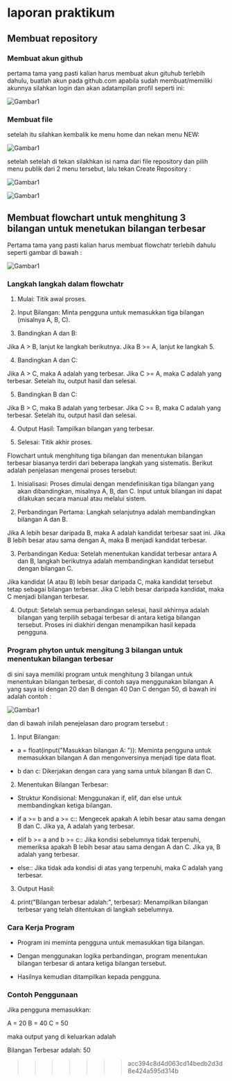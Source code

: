# laporan praktikum

## Membuat repository

### Membuat akun github

pertama tama yang pasti kalian harus membuat akun gituhub terlebih dahulu, buatlah akun pada github.com
apabila sudah membuat/memiliki akunnya silahkan login dan akan adatampilan profil seperti ini:

![Gambar1](Png/Profil.png)

### Membuat file
setelah itu silahkan kembalik ke menu home dan nekan menu NEW:

![Gambar1](https://github.com/Raihanardiansyah/Web1Lab1/blob/main/Png/Repositories.png?raw=true)

setelah setelah di tekan silakhkan isi nama dari file repository dan pilih menu publik dari 2 menu tersebut,
lalu tekan Create Repository :

![Gambar1](https://github.com/Raihanardiansyah/Web1Lab1/blob/main/Png/Part1.png?raw=true)

![Gambar1](https://github.com/Raihanardiansyah/Web1Lab1/blob/main/Png/Part2.png?raw=true)

## Membuat flowchart untuk menghitung 3 bilangan untuk menetukan bilangan terbesar

Pertama tama yang pasti kalian harus membuat flowchatr terlebih dahulu seperti gambar di bawah :

![Gambar1](Png/Flowchart.png)

### Langkah langkah dalam flowchatr

1. Mulai: Titik awal proses.

2. Input Bilangan: Minta pengguna untuk memasukkan tiga bilangan (misalnya A, B, C).

3. Bandingkan A dan B:

Jika A > B, lanjut ke langkah berikutnya.
Jika B >= A, lanjut ke langkah 5.

4. Bandingkan A dan C:

Jika A > C, maka A adalah yang terbesar.
Jika C >= A, maka C adalah yang terbesar.
Setelah itu, output hasil dan selesai.

5. Bandingkan B dan C:

Jika B > C, maka B adalah yang terbesar.
Jika C >= B, maka C adalah yang terbesar.
Setelah itu, output hasil dan selesai.

4. Output Hasil: Tampilkan bilangan yang terbesar.

7. Selesai: Titik akhir proses.

Flowchart untuk menghitung tiga bilangan dan menentukan bilangan terbesar biasanya terdiri dari beberapa langkah yang sistematis. Berikut adalah penjelasan mengenai proses tersebut:

1. Inisialisasi: Proses dimulai dengan mendefinisikan tiga bilangan yang akan dibandingkan, misalnya A, B, dan C. Input untuk bilangan ini dapat dilakukan secara manual atau melalui sistem.

2. Perbandingan Pertama: Langkah selanjutnya adalah membandingkan bilangan A dan B.

Jika A lebih besar daripada B, maka A adalah kandidat terbesar saat ini.
Jika B lebih besar atau sama dengan A, maka B menjadi kandidat terbesar.

3. Perbandingan Kedua: Setelah menentukan kandidat terbesar antara A dan B, langkah berikutnya adalah membandingkan kandidat tersebut dengan bilangan C.

Jika kandidat (A atau B) lebih besar daripada C, maka kandidat tersebut tetap sebagai bilangan terbesar.
Jika C lebih besar daripada kandidat, maka C menjadi bilangan terbesar.

4. Output: Setelah semua perbandingan selesai, hasil akhirnya adalah bilangan yang terpilih sebagai terbesar di antara ketiga bilangan tersebut. Proses ini diakhiri dengan menampilkan hasil kepada pengguna.

### Program phyton untuk mengitung 3 bilangan untuk menentukan bilangan terbesar

di sini saya memiliki program untuk menghitung 3 bilangan untuk menentukan bilangan terbesar,
di contoh saya menggunakan bilangan A yang saya isi dengan 20 dan B dengan 40 Dan C dengan 50, di bawah ini adalah contoh :

![Gambar1](https://github.com/Raihanardiansyah/Web1Lab1/blob/main/Png/program.png?raw=true)

dan di bawah inilah penejelasan daro program tersebut :

1. Input Bilangan:

- a = float(input("Masukkan bilangan A: ")): Meminta pengguna untuk memasukkan bilangan A dan mengonversinya menjadi tipe data float.

- b dan c: Dikerjakan dengan cara yang sama untuk bilangan B dan C.

2. Menentukan Bilangan Terbesar:

- Struktur Kondisional: Menggunakan if, elif, dan else untuk membandingkan ketiga bilangan.

- if a >= b and a >= c:: Mengecek apakah A lebih besar atau sama dengan B dan C. Jika ya, A adalah yang terbesar.

- elif b >= a and b >= c:: Jika kondisi sebelumnya tidak terpenuhi, memeriksa apakah B lebih besar atau sama dengan A dan C. Jika ya, B adalah yang terbesar.

- else:: Jika tidak ada kondisi di atas yang terpenuhi, maka C adalah yang terbesar.

3. Output Hasil:

4. print("Bilangan terbesar adalah:", terbesar): Menampilkan bilangan terbesar yang telah ditentukan di langkah sebelumnya.

### Cara Kerja Program

- Program ini meminta pengguna untuk memasukkan tiga bilangan.

- Dengan menggunakan logika perbandingan, program menentukan bilangan terbesar di antara ketiga bilangan tersebut.

- Hasilnya kemudian ditampilkan kepada pengguna.

### Contoh Penggunaan

Jika pengguna memasukkan:

A = 20
B = 40
C = 50

maka output yang di keluarkan adalah 

Bilangan Terbesar adalah: 50
>>>>>>> acc394c8d4d063cd14bedb2d3d8e424a595d314b
